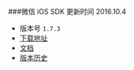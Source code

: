 
###微信 iOS SDK
更新时间 2016.10.4

- 版本号 `1.7.3`
- [下载地址][wechat_ios_download] 
- [文档][wechat_ios_api]
- [版本历史][wechat_ios_version]









[wechat_ios_download]: https://open.weixin.qq.com/cgi-bin/showdocument?action=dir_list&t=resource/res_list&verify=1&id=open1419319164&token=&lang=zh_CN
[wechat_ios_api]: https://open.weixin.qq.com/cgi-bin/showdocument?action=dir_list&t=resource/res_list&verify=1&id=1417694084&token=&lang=zh_CN
[wechat_ios_version]: https://github.com/github-xiaogang/URL-Schemes/blob/master/wechat/ios/version.txt
